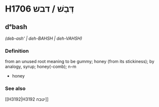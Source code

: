 # H1706 דְּבַשׁ / דבש

## dᵉbash

_(deb-ash' | deh-BAHSH | deh-VAHSH)_

### Definition

from an unused root meaning to be gummy; honey (from its stickiness); by analogy, syrup; honey(-comb); n-m

- honey

### See also

[[H3192|H3192 יטבה]]
